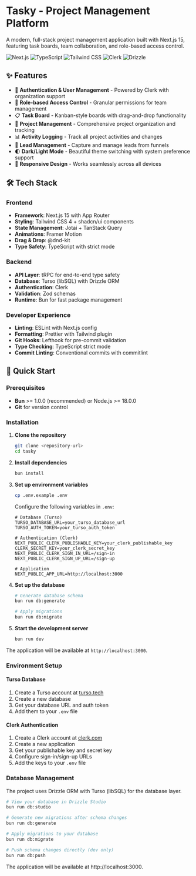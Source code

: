 # Tasky - Project Management Platform

A modern, full-stack project management application built with Next.js 15, featuring task boards, team collaboration, and role-based access control.

![Next.js](https://img.shields.io/badge/Next.js-15.4.6-black?style=flat-square&logo=next.js)
![TypeScript](https://img.shields.io/badge/TypeScript-5.9.2-blue?style=flat-square&logo=typescript)
![Tailwind CSS](https://img.shields.io/badge/Tailwind_CSS-4.1.11-38B2AC?style=flat-square&logo=tailwind-css)
![Clerk](https://img.shields.io/badge/Clerk-Auth-purple?style=flat-square)
![Drizzle](https://img.shields.io/badge/Drizzle-ORM-green?style=flat-square)

## ✨ Features

- 🔐 **Authentication & User Management** - Powered by Clerk with organization support
- 👥 **Role-based Access Control** - Granular permissions for team management
- 📋 **Task Board** - Kanban-style boards with drag-and-drop functionality
- 🏢 **Project Management** - Comprehensive project organization and tracking
- 📊 **Activity Logging** - Track all project activities and changes
- 📢 **Lead Management** - Capture and manage leads from funnels
- 🌓 **Dark/Light Mode** - Beautiful theme switching with system preference support
- 📱 **Responsive Design** - Works seamlessly across all devices

## 🛠️ Tech Stack

### Frontend
- **Framework**: Next.js 15 with App Router
- **Styling**: Tailwind CSS 4 + shadcn/ui components
- **State Management**: Jotai + TanStack Query
- **Animations**: Framer Motion
- **Drag & Drop**: @dnd-kit
- **Type Safety**: TypeScript with strict mode

### Backend
- **API Layer**: tRPC for end-to-end type safety
- **Database**: Turso (libSQL) with Drizzle ORM
- **Authentication**: Clerk
- **Validation**: Zod schemas
- **Runtime**: Bun for fast package management

### Developer Experience
- **Linting**: ESLint with Next.js config
- **Formatting**: Prettier with Tailwind plugin
- **Git Hooks**: Lefthook for pre-commit validation
- **Type Checking**: TypeScript strict mode
- **Commit Linting**: Conventional commits with commitlint

## 🚀 Quick Start

### Prerequisites

- **Bun** >= 1.0.0 (recommended) or Node.js >= 18.0.0
- **Git** for version control

### Installation

1. **Clone the repository**
   ```bash
   git clone <repository-url>
   cd tasky
   ```

2. **Install dependencies**
   ```bash
   bun install
   ```

3. **Set up environment variables**
   ```bash
   cp .env.example .env
   ```
   
   Configure the following variables in `.env`:
   ```env
   # Database (Turso)
   TURSO_DATABASE_URL=your_turso_database_url
   TURSO_AUTH_TOKEN=your_turso_auth_token
   
   # Authentication (Clerk)
   NEXT_PUBLIC_CLERK_PUBLISHABLE_KEY=your_clerk_publishable_key
   CLERK_SECRET_KEY=your_clerk_secret_key
   NEXT_PUBLIC_CLERK_SIGN_IN_URL=/sign-in
   NEXT_PUBLIC_CLERK_SIGN_UP_URL=/sign-up
   
   # Application
   NEXT_PUBLIC_APP_URL=http://localhost:3000
   ```

4. **Set up the database**
   ```bash
   # Generate database schema
   bun run db:generate
   
   # Apply migrations
   bun run db:migrate
   ```

5. **Start the development server**
   ```bash
   bun run dev
   ```

The application will be available at `http://localhost:3000`.

### Environment Setup

#### Turso Database
1. Create a Turso account at [turso.tech](https://turso.tech)
2. Create a new database
3. Get your database URL and auth token
4. Add them to your `.env` file

#### Clerk Authentication
1. Create a Clerk account at [clerk.com](https://clerk.com)
2. Create a new application
3. Get your publishable key and secret key
4. Configure sign-in/sign-up URLs
5. Add the keys to your `.env` file

### Database Management

The project uses Drizzle ORM with Turso (libSQL) for the database layer.

```bash
# View your database in Drizzle Studio
bun run db:studio

# Generate new migrations after schema changes
bun run db:generate

# Apply migrations to your database
bun run db:migrate

# Push schema changes directly (dev only)
bun run db:push
```
The application will be available at http://localhost:3000.